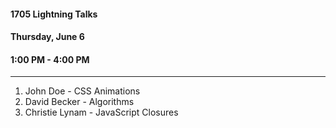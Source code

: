 #### 1705 Lightning Talks
#### Thursday, June 6
#### 1:00 PM - 4:00 PM

-----------------------------------------
1. John Doe - CSS Animations
2. David Becker - Algorithms 
3. Christie Lynam - JavaScript Closures
